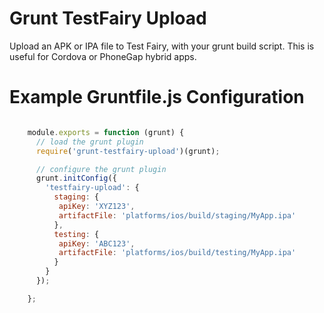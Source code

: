 Grunt TestFairy Upload
======================
Upload an APK or IPA file to Test Fairy, with your grunt build script. This is useful for Cordova or PhoneGap hybrid apps.

Example Gruntfile.js Configuration
==================================

```javascript

    module.exports = function (grunt) {
      // load the grunt plugin
      require('grunt-testfairy-upload')(grunt);

      // configure the grunt plugin
      grunt.initConfig({
        'testfairy-upload': {
          staging: {
           apiKey: 'XYZ123',
           artifactFile: 'platforms/ios/build/staging/MyApp.ipa'
          },
          testing: {
           apiKey: 'ABC123',
           artifactFile: 'platforms/ios/build/testing/MyApp.ipa'
          }
        }
      });

    };

```
